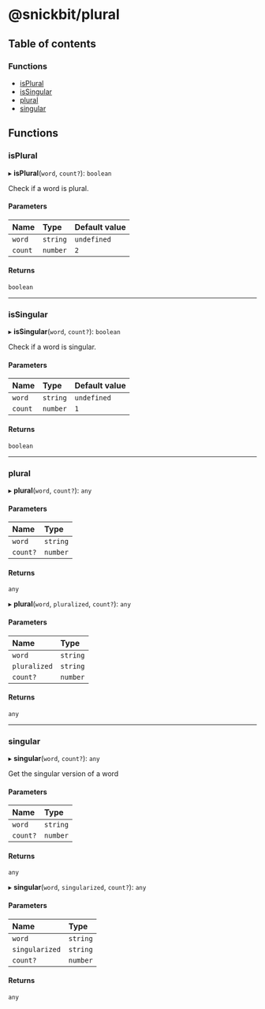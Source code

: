 # @snickbit/plural

## Table of contents

### Functions

- [isPlural](README.md#isplural)
- [isSingular](README.md#issingular)
- [plural](README.md#plural)
- [singular](README.md#singular)

## Functions

### isPlural

▸ **isPlural**(`word`, `count?`): `boolean`

Check if a word is plural.

#### Parameters

| Name | Type | Default value |
| :------ | :------ | :------ |
| `word` | `string` | `undefined` |
| `count` | `number` | `2` |

#### Returns

`boolean`

___

### isSingular

▸ **isSingular**(`word`, `count?`): `boolean`

Check if a word is singular.

#### Parameters

| Name | Type | Default value |
| :------ | :------ | :------ |
| `word` | `string` | `undefined` |
| `count` | `number` | `1` |

#### Returns

`boolean`

___

### plural

▸ **plural**(`word`, `count?`): `any`

#### Parameters

| Name | Type |
| :------ | :------ |
| `word` | `string` |
| `count?` | `number` |

#### Returns

`any`

▸ **plural**(`word`, `pluralized`, `count?`): `any`

#### Parameters

| Name | Type |
| :------ | :------ |
| `word` | `string` |
| `pluralized` | `string` |
| `count?` | `number` |

#### Returns

`any`

___

### singular

▸ **singular**(`word`, `count?`): `any`

Get the singular version of a word

#### Parameters

| Name | Type |
| :------ | :------ |
| `word` | `string` |
| `count?` | `number` |

#### Returns

`any`

▸ **singular**(`word`, `singularized`, `count?`): `any`

#### Parameters

| Name | Type |
| :------ | :------ |
| `word` | `string` |
| `singularized` | `string` |
| `count?` | `number` |

#### Returns

`any`
